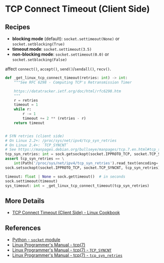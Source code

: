 # TCP Connect Timeout (Client Side)

## Recipes

- **blocking mode** (default): `socket.settimeout(None)` or `socket.setblocking(True)`
- **timeout mode**: `socket.settimeout(3.5)`
- **non-blocking mode**: `socket.settimeout(0.0)` or `socket.setblocking(False)`

affect `connect()`, `accept()`, `send()`/`sendall()`, `recv()`.

```python
def _get_linux_tcp_connect_timeout(retries: int) -> int:
    """See RFC 6298 - Computing TCP's Retransmission Timer

    https://datatracker.ietf.org/doc/html/rfc6298.htm
    """
    r = retries
    timeout = 1
    while r:
        r -= 1
        timeout += 2 ** (retries - r)
    return timeout


# SYN retries (client side)
# On Linux 2.2+: /proc/sys/net/ipv4/tcp_syn_retries
# On Linux 2.4+: `TCP_SYNCNT`
# See https://manpages.debian.org/bullseye/manpages/tcp.7.en.html#tcp_syn_retries
tcp_syn_retries: int = sock.getsockopt(socket.IPPROTO_TCP, socket.TCP_SYNCNT)
assert tcp_syn_retries == \
    int(Path('/proc/sys/net/ipv4/tcp_syn_retries').read_text(encoding='utf-8').strip())
sock.setsockopt(socket.IPPROTO_TCP, socket.TCP_SYNCNT, tcp_syn_retries)

timeout: float | None = sock.gettimeout()  # in seconds
sock.settimeout(timeout)
sys_timeout: int = _get_linux_tcp_connect_timeout(tcp_syn_retries)
```

## More Details

- [TCP Connect Timeout (Client Side) - Linux Cookbook](https://leven-cn.github.io/linux-cookbook/cookbook/net/tcp_connect_timeout_client)

## References

<!-- markdownlint-disable line-length -->

- [Python - `socket` module](https://docs.python.org/3/library/socket.html)
- [Linux Programmer's Manual - tcp(7)](https://manpages.debian.org/bullseye/manpages/tcp.7.en.html)
- [Linux Programmer's Manual - tcp(7) - `TCP_SYNCNT`](https://manpages.debian.org/bullseye/manpages/tcp.7.en.html#TCP_SYNCNT)
- [Linux Programmer's Manual - tcp(7) - `tcp_syn_retries`](https://manpages.debian.org/bullseye/manpages/tcp.7.en.html#tcp_syn_retries)

<!-- markdownlint-enable line-length -->
